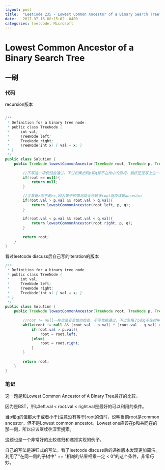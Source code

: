 ```yaml
---
layout: post
title:  "LeetCode 235 - Lowest Common Ancestor of a Binary Search Tree"
date:   2017-07-16 00:15:02 -0400
categories: leetcode, Microsoft
---
```


# Lowest Common Ancestor of a Binary Search Tree

## 一刷

### 代码

recursion版本
```java

/**
 * Definition for a binary tree node.
 * public class TreeNode {
 *     int val;
 *     TreeNode left;
 *     TreeNode right;
 *     TreeNode(int x) { val = x; }
 * }
 */
public class Solution {
    public TreeNode lowestCommonAncestor(TreeNode root, TreeNode p, TreeNode q) {
        
        //不写这一项仍然会通过，不过如果出现p和q都不在树中的情况，最好还是写上这一项
        if(root == null){
            return null;
        }
        
        //注意是>而不是>=,因为等于的情况就会导致该root就应该是ancestor
        if(root.val > p.val && root.val > q.val){
            return lowestCommonAncestor(root.left, p, q);
        }
        
        if(root.val < p.val && root.val < q.val){
            return lowestCommonAncestor(root.right, p, q);
        }
        
        return root;
    }
}
```

看过leetcode discuss后自己写的iteration的版本
```java
/**
 * Definition for a binary tree node.
 * public class TreeNode {
 *     int val;
 *     TreeNode left;
 *     TreeNode right;
 *     TreeNode(int x) { val = x; }
 * }
 */
public class Solution {
    public TreeNode lowestCommonAncestor(TreeNode root, TreeNode p, TreeNode q) {
        
        //root != null一样也是安全性的检查，不写也能通过，不过忽略了p和q不在树中的情况
        while(root != null && (root.val - p.val) * (root.val - q.val) > 0){
            if(root.val > p.val){
                root = root.left;
            }else{
                root = root.right;
            }
        }
        
        return root;
    }
}
```


### 笔记

这一题是和Lowest Common Ancestor of A Binary Tree最好的比较。

因为是BST，所以left.val < root.val < right.val是最好的可以利用的条件。

当p和q的值都大于或者小于(注意没有等于)root的值时，说明当前root是common ancestor，但不是Lowest common ancestor。Lowest one应该在p和共同在的那一侧，所以应该继续往深里搜索。

这题也是一个非常好的比较递归和递推实现的例子。

自己的写法是递归式的写法。看了leetcode discuss后的递推版本发现更加简洁。利用了"在同一侧的子树中" == "相减的结果相乘一定 < 0"的这个条件，非常巧妙。



